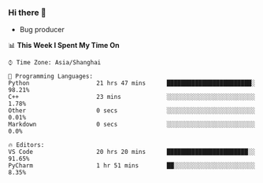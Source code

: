 ### Hi there 👋
* Bug producer
<!--START_SECTION:waka-->
📊 **This Week I Spent My Time On** 

```text
⌚︎ Time Zone: Asia/Shanghai

💬 Programming Languages: 
Python                   21 hrs 47 mins      ████████████████████████░   98.21% 
C++                      23 mins             ░░░░░░░░░░░░░░░░░░░░░░░░░   1.78% 
Other                    0 secs              ░░░░░░░░░░░░░░░░░░░░░░░░░   0.01% 
Markdown                 0 secs              ░░░░░░░░░░░░░░░░░░░░░░░░░   0.0%

🔥 Editors: 
VS Code                  20 hrs 20 mins      ███████████████████████░░   91.65% 
PyCharm                  1 hr 51 mins        ██░░░░░░░░░░░░░░░░░░░░░░░   8.35%

```


<!--END_SECTION:waka-->

